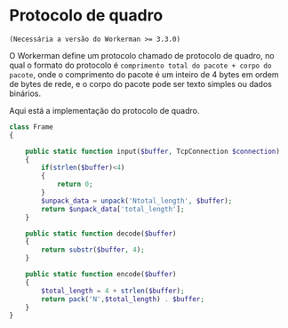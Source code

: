 # Protocolo de quadro
``` (Necessária a versão do Workerman >= 3.3.0) ```

O Workerman define um protocolo chamado de protocolo de quadro, no qual o formato do protocolo é ``` comprimento total do pacote + corpo do pacote ```, onde o comprimento do pacote é um inteiro de 4 bytes em ordem de bytes de rede, e o corpo do pacote pode ser texto simples ou dados binários.

Aqui está a implementação do protocolo de quadro.
```php
class Frame
{

    public static function input($buffer, TcpConnection $connection)
    {
        if(strlen($buffer)<4)
        {
            return 0;
        }
        $unpack_data = unpack('Ntotal_length', $buffer);
        return $unpack_data['total_length'];
    }

    public static function decode($buffer)
    {
        return substr($buffer, 4);
    }

    public static function encode($buffer)
    {
        $total_length = 4 + strlen($buffer);
        return pack('N',$total_length) . $buffer;
    }
}
```
